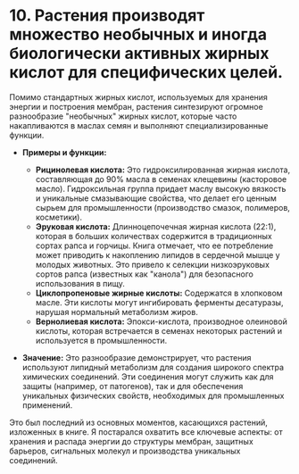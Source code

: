 # 10. Растения производят множество необычных и иногда биологически активных жирных кислот для специфических целей.

Помимо стандартных жирных кислот, используемых для хранения энергии и построения мембран, растения синтезируют огромное разнообразие "необычных" жирных кислот, которые часто накапливаются в маслах семян и выполняют специализированные функции.

*   **Примеры и функции:**
    *   **Рицинолевая кислота:** Это гидроксилированная жирная кислота, составляющая до 90% масла в семенах клещевины (касторовое масло). Гидроксильная группа придает маслу высокую вязкость и уникальные смазывающие свойства, что делает его ценным сырьем для промышленности (производство смазок, полимеров, косметики).
    *   **Эруковая кислота:** Длинноцепочечная жирная кислота (22:1), которая в больших количествах содержится в традиционных сортах рапса и горчицы. Книга отмечает, что ее потребление может приводить к накоплению липидов в сердечной мышце у молодых животных. Это привело к селекции низкоэруковых сортов рапса (известных как "канола") для безопасного использования в пищу.
    *   **Циклопропеновые жирные кислоты:** Содержатся в хлопковом масле. Эти кислоты могут ингибировать ферменты десатуразы, нарушая нормальный метаболизм жиров.
    *   **Вернолиевая кислота:** Эпокси-кислота, производное олеиновой кислоты, которая встречается в семенах некоторых растений и используется в промышленности.

*   **Значение:** Это разнообразие демонстрирует, что растения используют липидный метаболизм для создания широкого спектра химических соединений. Эти соединения могут служить как для защиты (например, от патогенов), так и для обеспечения уникальных физических свойств, необходимых для промышленных применений.

Это был последний из основных моментов, касающихся растений, изложенных в книге. Я постарался охватить все ключевые аспекты: от хранения и распада энергии до структуры мембран, защитных барьеров, сигнальных молекул и производства уникальных соединений.